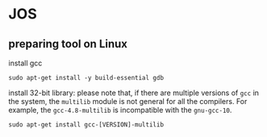 # JOS

## preparing tool on Linux
install gcc
```
sudo apt-get install -y build-essential gdb
```
install 32-bit library: please note that, if there are multiple versions of `gcc` in the system, the `multilib` module is not general for all the compilers. For example, the `gcc-4.8-multilib` is incompatible with the `gnu-gcc-10`.
```
sudo apt-get install gcc-[VERSION]-multilib
```